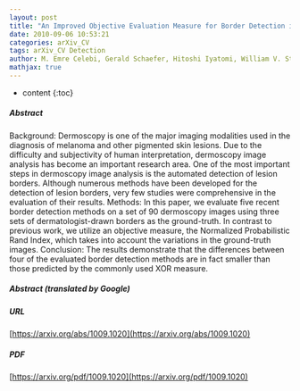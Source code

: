 ```yaml
---
layout: post
title: "An Improved Objective Evaluation Measure for Border Detection in Dermoscopy Images"
date: 2010-09-06 10:53:21
categories: arXiv_CV
tags: arXiv_CV Detection
author: M. Emre Celebi, Gerald Schaefer, Hitoshi Iyatomi, William V. Stoecker, Joseph M. Malters, James M. Grichnik
mathjax: true
---
```


* content
{:toc}

##### Abstract
Background: Dermoscopy is one of the major imaging modalities used in the diagnosis of melanoma and other pigmented skin lesions. Due to the difficulty and subjectivity of human interpretation, dermoscopy image analysis has become an important research area. One of the most important steps in dermoscopy image analysis is the automated detection of lesion borders. Although numerous methods have been developed for the detection of lesion borders, very few studies were comprehensive in the evaluation of their results. Methods: In this paper, we evaluate five recent border detection methods on a set of 90 dermoscopy images using three sets of dermatologist-drawn borders as the ground-truth. In contrast to previous work, we utilize an objective measure, the Normalized Probabilistic Rand Index, which takes into account the variations in the ground-truth images. Conclusion: The results demonstrate that the differences between four of the evaluated border detection methods are in fact smaller than those predicted by the commonly used XOR measure.

##### Abstract (translated by Google)


##### URL
[https://arxiv.org/abs/1009.1020](https://arxiv.org/abs/1009.1020)

##### PDF
[https://arxiv.org/pdf/1009.1020](https://arxiv.org/pdf/1009.1020)

